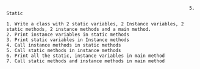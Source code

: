                                                                        5. Static

    1. Write a class with 2 static variables, 2 Instance variables, 2 static methods, 2 instance methods and a main method.
    2. Print instance variables in static methods
    3. Print static variables in Instance methods
    4. Call instance methods in static methods
    5. Call static methods in instance methods
    6. Print all the static, instance variables in main method
    7. Call static methods and instance methods in main method
